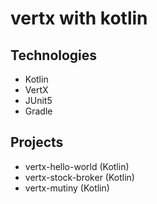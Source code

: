 # vertx with kotlin

## Technologies
- Kotlin
- VertX
- JUnit5
- Gradle


## Projects

- vertx-hello-world (Kotlin)
- vertx-stock-broker (Kotlin)
- vertx-mutiny (Kotlin)
